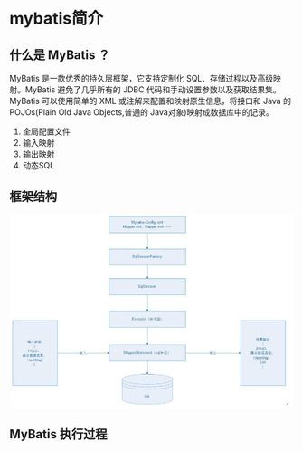 # mybatis简介



## 什么是 MyBatis ？

MyBatis 是一款优秀的持久层框架，它支持定制化 SQL、存储过程以及高级映射。MyBatis 避免了几乎所有的 JDBC 代码和手动设置参数以及获取结果集。MyBatis 可以使用简单的 XML 或注解来配置和映射原生信息，将接口和 Java 的 POJOs(Plain Old Java Objects,普通的 Java对象)映射成数据库中的记录。

1. 全局配置文件
2. 输入映射
3. 输出映射
4. 动态SQL



## 框架结构

![timg](../img/timg.jpg)

## MyBatis 执行过程







